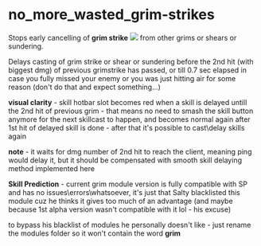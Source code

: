 # no_more_wasted_grim-strikes
Stops early cancelling of **grim strike** <img src=https://image.ibb.co/eFn4gU/Grim_Strike1_1.png> from other grims or shears or sundering.

Delays casting of grim strike or shear or sundering before the 2nd hit (with biggest dmg) of previous grimstrike has passed, or till 0.7 sec elapsed in case you fully missed your enemy or you was just hitting air for some reason (don't do that and expect something...)

**visual clarity** - skill hotbar slot becomes red when a skill is delayed untill the 2nd hit of previous grim - that means no need to smash the skill button anymore for the next skillcast to happen, and becomes normal again after 1st hit of delayed skill is done - after that it's possible to cast\delay skills again

**note** - it waits for dmg number of 2nd hit to reach the client, meaning ping would delay it, but it should be compensated with smooth skill delaying method implemented here

**Skill Prediction** - current grim module version is fully compatible with SP and has no issues\errors\whatsoever, it's just that Salty blacklisted this module cuz he thinks it gives too much of an advantage (and maybe because 1st alpha version wasn't compatible with it lol - his excuse)

to bypass his blacklist of modules he personally doesn't like - just rename the modules folder so it won't contain the word **grim**